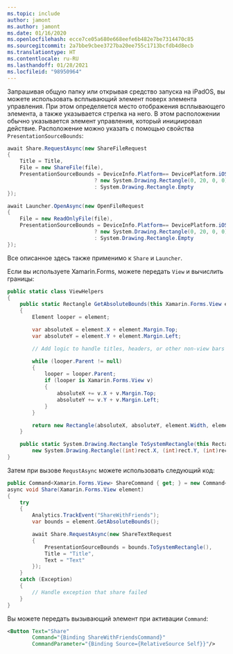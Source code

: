 ```yaml
---
ms.topic: include
author: jamont
ms.author: jamont
ms.date: 01/16/2020
ms.openlocfilehash: ecce7ce05a680e668eefe6b482e7be7314470c85
ms.sourcegitcommit: 2a7bbe9cbee3727ba20ee755c1713bcfdb4d8ecb
ms.translationtype: HT
ms.contentlocale: ru-RU
ms.lasthandoff: 01/28/2021
ms.locfileid: "98950964"
---
```

Запрашивая общую папку или открывая средство запуска на iPadOS, вы можете использовать всплывающий элемент поверх элемента управления. При этом определяется место отображения всплывающего элемента, а также указывается стрелка на него. В этом расположении обычно указывается элемент управления, который инициировал действие. Расположение можно указать с помощью свойства `PresentationSourceBounds`:

```csharp
await Share.RequestAsync(new ShareFileRequest
{
    Title = Title,
    File = new ShareFile(file),
    PresentationSourceBounds = DeviceInfo.Platform== DevicePlatform.iOS && DeviceInfo.Idiom == DeviceIdiom.Tablet
                            ? new System.Drawing.Rectangle(0, 20, 0, 0)
                            : System.Drawing.Rectangle.Empty
});
```

```csharp
await Launcher.OpenAsync(new OpenFileRequest
{
    File = new ReadOnlyFile(file),
    PresentationSourceBounds = DeviceInfo.Platform== DevicePlatform.iOS && DeviceInfo.Idiom == DeviceIdiom.Tablet
                            ? new System.Drawing.Rectangle(0, 20, 0, 0)
                            : System.Drawing.Rectangle.Empty
});
```

Все описанное здесь также применимо к `Share` и `Launcher`.

Если вы используете Xamarin.Forms, можете передать `View` и вычислить границы:

```csharp
public static class ViewHelpers
{
    public static Rectangle GetAbsoluteBounds(this Xamarin.Forms.View element)
    {
        Element looper = element;

        var absoluteX = element.X + element.Margin.Top;
        var absoluteY = element.Y + element.Margin.Left;

        // Add logic to handle titles, headers, or other non-view bars

        while (looper.Parent != null)
        {
            looper = looper.Parent;
            if (looper is Xamarin.Forms.View v)
            {
                absoluteX += v.X + v.Margin.Top;
                absoluteY += v.Y + v.Margin.Left;
            }
        }

        return new Rectangle(absoluteX, absoluteY, element.Width, element.Height);
    }

    public static System.Drawing.Rectangle ToSystemRectangle(this Rectangle rect) =>
        new System.Drawing.Rectangle((int)rect.X, (int)rect.Y, (int)rect.Width, (int)rect.Height);
}
```

Затем при вызове `RequstAsync` можете использовать следующий код:

```csharp
public Command<Xamarin.Forms.View> ShareCommand { get; } = new Command<Xamarin.Forms.View>(Share);
async void Share(Xamarin.Forms.View element)
{
    try
    {
        Analytics.TrackEvent("ShareWithFriends");
        var bounds = element.GetAbsoluteBounds();

        await Share.RequestAsync(new ShareTextRequest
        {
            PresentationSourceBounds = bounds.ToSystemRectangle(),
            Title = "Title",
            Text = "Text"
        });
    }
    catch (Exception)
    {
        // Handle exception that share failed
    }
}
```

Вы можете передать вызывающий элемент при активации `Command`:

```xml
<Button Text="Share"
        Command="{Binding ShareWithFriendsCommand}"
        CommandParameter="{Binding Source={RelativeSource Self}}"/>
```
